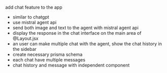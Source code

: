 add chat feature to the app

- similar to chatgpt
- use mistral agent api
- send both image and text to the agent with mistral agent api
- display the response in the chat interface on the main area of @Layout.jsx
- an user can make multiple chat with the agent, show the chat history in the sidebar
- create necessary prisma schema
- each chat have multiple messages
- chat history and message with independent component
